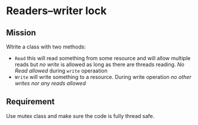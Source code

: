 # Readers–writer lock

## Mission
Wtrite a class with two methods:
- ```Read``` this will read something from some resource and will allow multiple reads but *no write* is allowed as long as there are threads reading.  *No Read allowed* during ```write``` operaation
- ```Write``` will write something to a resource.  During write operation *no other writes nor any reads allowed*

## Requirement
Use mutex class and make sure the code is fully thread safe.
